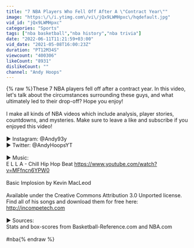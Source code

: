 ```yaml
---
title: "7 NBA Players Who Fell Off After A \"Contract Year\""
image: "https:\/\/i.ytimg.com\/vi\/jQx9LWMHpxc\/hqdefault.jpg"
vid_id: "jQx9LWMHpxc"
categories: "Sports"
tags: ["nba basketball","nba history","nba trivia"]
date: "2022-06-11T11:21:59+03:00"
vid_date: "2021-05-08T16:00:23Z"
duration: "PT12M34S"
viewcount: "400306"
likeCount: "8931"
dislikeCount: ""
channel: "Andy Hoops"
---
```

{% raw %}These 7 NBA players fell off after a contract year. In this video, let's talk about the circumstances surrounding these guys, and what ultimately led to their drop-off? Hope you enjoy!<br /><br />I make all kinds of NBA videos which include analysis, player stories, countdowns, and mysteries. Make sure to leave a like and subscribe if you enjoyed this video!<br /><br />► Instagram: @Andy93y<br />► Twitter: @AndyHoopsYT<br /><br />► Music: <br />E L L A - Chill Hip Hop Beat <a rel="nofollow" target="blank" href="https://www.youtube.com/watch?v=MFfncn6YPW0">https://www.youtube.com/watch?v=MFfncn6YPW0</a><br /><br />Basic Implosion by Kevin MacLeod<br /><br />Available under the Creative Commons Attribution 3.0 Unported license. Find all of his songs and download them for free here: <a rel="nofollow" target="blank" href="http://incompetech.com">http://incompetech.com</a><br /><br />► Sources:<br />Stats and box-scores from Basketball-Reference.com and NBA.com<br /><br />#nba{% endraw %}
